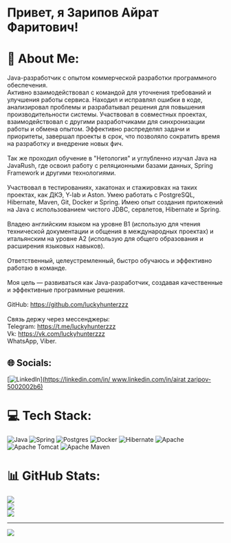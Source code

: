 # Привет, я Зарипов Айрат Фаритович!

# 💫 About Me:
Java-разработчик с опытом коммерческой разработки программного обеспечения.<br>Активно взаимодействовал с командой для уточнения требований и улучшения работы сервиса. Находил и исправлял ошибки в коде, анализировал проблемы и разрабатывал решения для повышения производительности системы. Участвовал в совместных проектах, взаимодействовал с другими разработчиками для синхронизации работы и обмена опытом. Эффективно распределял задачи и приоритеты, завершал проекты в срок, что позволяло сократить время на разработку и внедрение новых фич.<br><br>Так же проходил обучение в "Нетология" и углубленно изучал Java на JavaRush, где освоил работу с реляционными базами данных, Spring Framework и другими технологиями.<br><br>Участвовал в тестированиях, хакатонах и стажировках на таких проектах, как ДКЭ, Y-lab и Aston. Умею работать с PostgreSQL, Hibernate, Maven, Git, Docker и Spring. Имею опыт создания приложений на Java с использованием чистого JDBC, сервлетов, Hibernate и Spring.<br><br>Владею английским языком на уровне B1 (использую для чтения технической документации и общения в международных проектах) и итальянским на уровне A2 (использую для общего образования и расширения языковых навыков).<br><br>Ответственный, целеустремленный, быстро обучаюсь и эффективно работаю в команде.<br><br>Моя цель — развиваться как Java-разработчик, создавая качественные и эффективные программные решения.<br><br>GitHub: https://github.com/luckyhunterzzz<br><br>Связь держу через мессенджеры:<br>Telegram: https://t.me/luckyhunterzzz<br>Vk: https://vk.com/luckyhunterzzz<br>WhatsApp, Viber.


## 🌐 Socials:
[![LinkedIn](https://img.shields.io/badge/LinkedIn-%230077B5.svg?logo=linkedin&logoColor=white)][(https://linkedin.com/in/ www.linkedin.com/in/airat zaripov-5002002b6) ](https://www.linkedin.com/in/airatzaripov/)

# 💻 Tech Stack:
![Java](https://img.shields.io/badge/java-%23ED8B00.svg?style=for-the-badge&logo=openjdk&logoColor=white) ![Spring](https://img.shields.io/badge/spring-%236DB33F.svg?style=for-the-badge&logo=spring&logoColor=white) ![Postgres](https://img.shields.io/badge/postgres-%23316192.svg?style=for-the-badge&logo=postgresql&logoColor=white) ![Docker](https://img.shields.io/badge/docker-%230db7ed.svg?style=for-the-badge&logo=docker&logoColor=white) ![Hibernate](https://img.shields.io/badge/Hibernate-59666C?style=for-the-badge&logo=Hibernate&logoColor=white) ![Apache](https://img.shields.io/badge/apache-%23D42029.svg?style=for-the-badge&logo=apache&logoColor=white) ![Apache Tomcat](https://img.shields.io/badge/apache%20tomcat-%23F8DC75.svg?style=for-the-badge&logo=apache-tomcat&logoColor=black) ![Apache Maven](https://img.shields.io/badge/Apache%20Maven-C71A36?style=for-the-badge&logo=Apache%20Maven&logoColor=white)
# 📊 GitHub Stats:
![](https://github-readme-stats.vercel.app/api?username=luckyhunterzzz&theme=dark&hide_border=false&include_all_commits=false&count_private=false)<br/>
![](https://github-readme-streak-stats.herokuapp.com/?user=luckyhunterzzz&theme=dark&hide_border=false)<br/>
![](https://github-readme-stats.vercel.app/api/top-langs/?username=luckyhunterzzz&theme=dark&hide_border=false&include_all_commits=false&count_private=false&layout=compact)

---
[![](https://visitcount.itsvg.in/api?id=luckyhunterzzz&icon=0&color=0)](https://visitcount.itsvg.in)

<!-- Proudly created with GPRM ( https://gprm.itsvg.in ) -->
